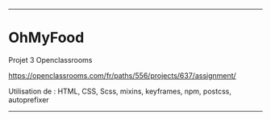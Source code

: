 ---
# OhMyFood

Projet 3 Openclassrooms 

https://openclassrooms.com/fr/paths/556/projects/637/assignment/

Utilisation de : HTML, CSS, Scss, mixins, keyframes, npm, postcss, autoprefixer

----